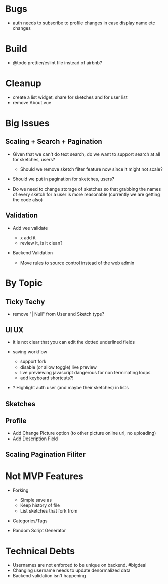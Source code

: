 # Bugs

- auth needs to subscribe to profile changes in case display name etc changes

# Build

- @todo prettier/eslint file instead of airbnb?

# Cleanup

- create a list widget, share for sketches and for user list
- remove About.vue

# Big Issues

## Scaling + Search + Pagination

- Given that we can't do text search, do we want to support search at all for sketches, users?

  - Should we remove sketch filter feature now since it might not scale?

- Should we put in pagination for sketches, users?

- Do we need to change storage of sketches so that grabbing the names of every sketch for a user is more reasonable (currently we are getting the code also)

## Validation

- Add vee validate

  - x add it
  - review it, is it clean?

- Backend Validation
  - Move rules to source control instead of the web admin

# By Topic

## Ticky Techy

- remove "| Null" from User and Sketch type?

## UI UX

- it is not clear that you can edit the dotted underlined fields

- saving workflow

  - support fork
  - disable (or allow toggle) live preview
  - live previewing javascript dangerous for non terminating loops
  - add keyboard shortcuts?!

- ? Highlight auth user (and maybe their sketches) in lists

## Sketches

## Profile

- Add Change Picture option (to other picture online url, no uploading)
- Add Description Field

## Scaling Pagination Filiter

# Not MVP Features

- Forking

  - Simple save as
  - Keep history of file
  - List sketches that fork from

- Categories/Tags

- Random Script Generator

# Technical Debts

- Usernames are not enforced to be unique on backend. #bigdeal
- Changing username needs to update denormalized data
- Backend validation isn't happening
